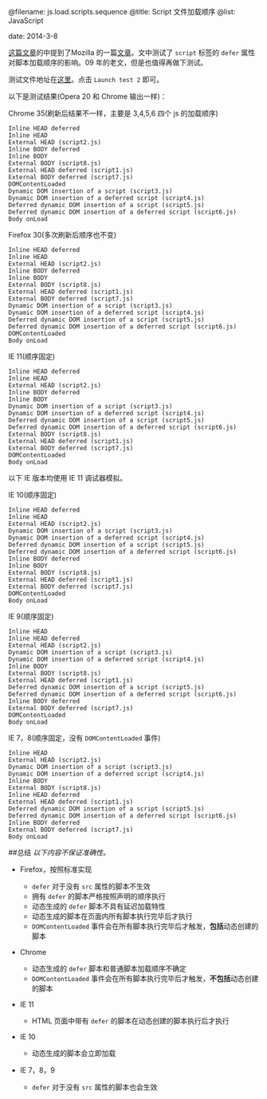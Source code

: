 @filename: js.load.scripts.sequence
@title: Script 文件加载顺序
@list: JavaScript

date: 2014-3-8

[这篇文章](http://www.html5rocks.com/en/tutorials/speed/script-loading/)的中提到了Mozilla 的一篇[文章](https://hacks.mozilla.org/2009/06/defer/)。文中测试了 `script` 标签的 `defer` 属性对脚本加载顺序的影响。09 年的老文，但是也值得再做下测试。

测试文件地址在[这里](//sunnylost.com/test/test-script-load-sequence/)。点击 `Launch test 2` 即可。

以下是测试结果(Opera 20 和 Chrome 输出一样)：

Chrome 35(刷新后结果不一样，主要是 3,4,5,6 四个 js 的加载顺序)

  	Inline HEAD deferred
	Inline HEAD
	External HEAD (script2.js)
	Inline BODY deferred
	Inline BODY
	External BODY (script8.js)
	External HEAD deferred (script1.js)
	External BODY deferred (script7.js)
	DOMContentLoaded
	Dynamic DOM insertion of a script (script3.js)
	Dynamic DOM insertion of a deferred script (script4.js)
	Deferred dynamic DOM insertion of a script (script5.js)
	Deferred dynamic DOM insertion of a deferred script (script6.js)
	Body onLoad

Firefox 30(多次刷新后顺序也不变)

	Inline HEAD deferred
	Inline HEAD
	External HEAD (script2.js)
	Inline BODY deferred
	Inline BODY
	External BODY (script8.js)
	External HEAD deferred (script1.js)
	External BODY deferred (script7.js)
	Dynamic DOM insertion of a script (script3.js)
	Dynamic DOM insertion of a deferred script (script4.js)
	Deferred dynamic DOM insertion of a script (script5.js)
	Deferred dynamic DOM insertion of a deferred script (script6.js)
	DOMContentLoaded
	Body onLoad

IE 11(顺序固定)
	
	Inline HEAD deferred
	Inline HEAD
	External HEAD (script2.js)
	Inline BODY deferred
	Inline BODY
	Dynamic DOM insertion of a script (script3.js)
	Dynamic DOM insertion of a deferred script (script4.js)
	Deferred dynamic DOM insertion of a script (script5.js)
	Deferred dynamic DOM insertion of a deferred script (script6.js)
	External BODY (script8.js)
	External HEAD deferred (script1.js)
	External BODY deferred (script7.js)
	DOMContentLoaded
	Body onLoad

以下 IE 版本均使用 IE 11 调试器模拟。

IE 10(顺序固定)

	Inline HEAD deferred
	Inline HEAD
	External HEAD (script2.js)
	Dynamic DOM insertion of a script (script3.js)
	Dynamic DOM insertion of a deferred script (script4.js)
	Deferred dynamic DOM insertion of a script (script5.js)
	Deferred dynamic DOM insertion of a deferred script (script6.js)
	Inline BODY deferred
	Inline BODY
	External BODY (script8.js)
	External HEAD deferred (script1.js)
	External BODY deferred (script7.js)
	DOMContentLoaded
	Body onLoad

IE 9(顺序固定)

	Inline HEAD
	Inline HEAD deferred
	External HEAD (script2.js)
	Dynamic DOM insertion of a script (script3.js)
	Dynamic DOM insertion of a deferred script (script4.js)
	Inline BODY
	External BODY (script8.js)
	External HEAD deferred (script1.js)
	Deferred dynamic DOM insertion of a script (script5.js)
	Deferred dynamic DOM insertion of a deferred script (script6.js)
	Inline BODY deferred
	External BODY deferred (script7.js)
	DOMContentLoaded
	Body onLoad

IE 7，8(顺序固定，没有 `DOMContentLoaded` 事件)

	Inline HEAD
	External HEAD (script2.js)
	Dynamic DOM insertion of a script (script3.js)
	Dynamic DOM insertion of a deferred script (script4.js)
	Inline BODY
	External BODY (script8.js)
	Inline HEAD deferred
	External HEAD deferred (script1.js)
	Deferred dynamic DOM insertion of a script (script5.js)
	Deferred dynamic DOM insertion of a deferred script (script6.js)
	Inline BODY deferred
	External BODY deferred (script7.js)
	Body onLoad


##总结
*以下内容不保证准确性。*

- Firefox，按照标准实现

    - `defer` 对于没有 `src` 属性的脚本不生效
    - 拥有 `defer` 的脚本严格按照声明的顺序执行
    - 动态生成的 `defer` 脚本不具有延迟加载特性
    - 动态生成的脚本在页面内所有脚本执行完毕后才执行
    - `DOMContentLoaded` 事件会在所有脚本执行完毕后才触发，**包括**动态创建的脚本

- Chrome
	- 动态生成的 `defer` 脚本和普通脚本加载顺序不确定
	- `DOMContentLoaded` 事件会在所有脚本执行完毕后才触发，**不包括**动态创建的脚本

- IE 11
	- HTML 页面中带有 `defer` 的脚本在动态创建的脚本执行后才执行

- IE 10
	- 动态生成的脚本会立即加载

- IE 7，8，9
	- `defer` 对于没有 `src` 属性的脚本也会生效
